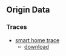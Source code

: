## Origin Data

### Traces
- [smart home trace]()
  - [download](http://traces.cs.umass.edu/index.php/Smart/Smart)
